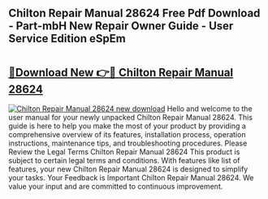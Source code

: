## Chilton Repair Manual 28624 Free Pdf Download - Part-mbH New Repair Owner Guide - User Service Edition eSpEm

# <h2><a href="http://bc36712.oget.top/?id=Chilton+Repair+Manual+28624">🔗Download New 👉🔴 Chilton Repair Manual 28624</a></h2>

[![Chilton Repair Manual 28624 new download](https://i.imgur.com/5g1atiW.png)](http://bc36712.oget.top/?id=Chilton+Repair+Manual+28624)
Hello and welcome to the user manual for your newly unpacked Chilton Repair Manual 28624. This guide is here to help you make the most of your product by providing a comprehensive overview of its features, installation process, operation instructions, maintenance tips, and troubleshooting procedures. Please Review the Legal Terms Chilton Repair Manual 28624 This product is subject to certain legal terms and conditions. With features like list of features, your new Chilton Repair Manual 28624 is designed to simplify your tasks. Your Feedback is Important Chilton Repair Manual 28624. We value your input and are committed to continuous improvement.
